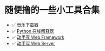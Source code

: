# 随便撸的一些小工具合集
-  :white_check_mark: [音乐下载器](https://github.com/MorsoLi/Tools/blob/master/WYMusic.py)
-  :white_check_mark: [Python 在线解释器](https://github.com/MorsoLi/Tools/tree/master/online_intepreter)
-  :white_check_mark: [动手写 Web Framework](https://github.com/MorsoLi/Tools/tree/master/demo)
-  :white_check_mark: [动手写 Web Server](https://github.com/MorsoLi/Tools/tree/master/web-server)